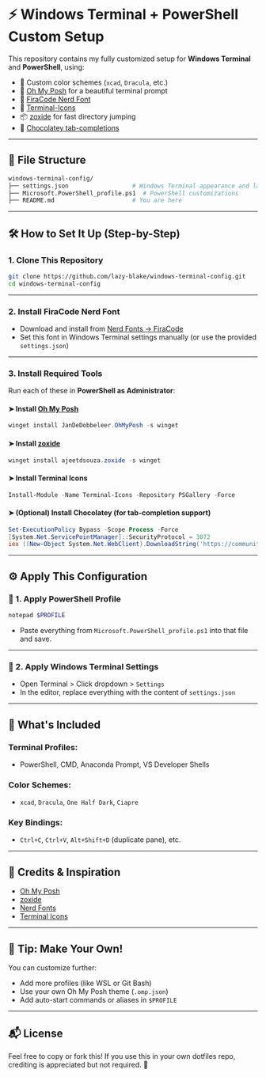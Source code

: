 
# ⚡ Windows Terminal + PowerShell Custom Setup

This repository contains my fully customized setup for **Windows Terminal** and **PowerShell**, using:

- 🎨 Custom color schemes (`xcad`, `Dracula`, etc.)
- 🧠 [Oh My Posh](https://ohmyposh.dev) for a beautiful terminal prompt
- 💠 [FiraCode Nerd Font](https://www.nerdfonts.com/font-downloads)
- 📁 [Terminal-Icons](https://www.powershellgallery.com/packages/Terminal-Icons)
- 📦 [zoxide](https://github.com/ajeetdsouza/zoxide) for fast directory jumping
- 🍫 [Chocolatey tab-completions](https://ch0.co/tab-completion)

---

## 📁 File Structure

```bash
windows-terminal-config/
├── settings.json                  # Windows Terminal appearance and layout
├── Microsoft.PowerShell_profile.ps1  # PowerShell customizations
├── README.md                      # You are here
````

---

## 🛠️ How to Set It Up (Step-by-Step)

### 1. Clone This Repository

```bash
git clone https://github.com/lazy-blake/windows-terminal-config.git
cd windows-terminal-config
```

---

### 2. Install FiraCode Nerd Font

* Download and install from [Nerd Fonts → FiraCode](https://www.nerdfonts.com/font-downloads)
* Set this font in Windows Terminal settings manually (or use the provided `settings.json`)

---

### 3. Install Required Tools

Run each of these in **PowerShell as Administrator**:

#### ➤ Install [Oh My Posh](https://ohmyposh.dev)

```powershell
winget install JanDeDobbeleer.OhMyPosh -s winget
```

#### ➤ Install [zoxide](https://github.com/ajeetdsouza/zoxide)

```powershell
winget install ajeetdsouza.zoxide -s winget
```

#### ➤ Install Terminal Icons

```powershell
Install-Module -Name Terminal-Icons -Repository PSGallery -Force
```

#### ➤ (Optional) Install Chocolatey (for tab-completion support)

```powershell
Set-ExecutionPolicy Bypass -Scope Process -Force
[System.Net.ServicePointManager]::SecurityProtocol = 3072
iex ((New-Object System.Net.WebClient).DownloadString('https://community.chocolatey.org/install.ps1'))
```

---

## ⚙️ Apply This Configuration

### 📄 1. Apply PowerShell Profile

```powershell
notepad $PROFILE
```

* Paste everything from `Microsoft.PowerShell_profile.ps1` into that file and save.

---

### 🧱 2. Apply Windows Terminal Settings

* Open Terminal > Click dropdown > `Settings`
* In the editor, replace everything with the content of `settings.json`

---

## 🧾 What's Included

### Terminal Profiles:

* PowerShell, CMD, Anaconda Prompt, VS Developer Shells

### Color Schemes:

* `xcad`, `Dracula`, `One Half Dark`, `Ciapre`

### Key Bindings:

* `Ctrl+C`, `Ctrl+V`, `Alt+Shift+D` (duplicate pane), etc.

---

## 🙌 Credits & Inspiration

* [Oh My Posh](https://ohmyposh.dev)
* [zoxide](https://github.com/ajeetdsouza/zoxide)
* [Nerd Fonts](https://www.nerdfonts.com/)
* [Terminal Icons](https://github.com/devblackops/Terminal-Icons)

---

## 🧠 Tip: Make Your Own!

You can customize further:

* Add more profiles (like WSL or Git Bash)
* Use your own Oh My Posh theme (`.omp.json`)
* Add auto-start commands or aliases in `$PROFILE`

---

## 📬 License

Feel free to copy or fork this! If you use this in your own dotfiles repo, crediting is appreciated but not required. 💙


